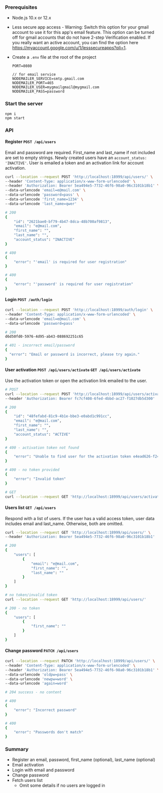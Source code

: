 ### Prerequisites

* Node.js 10.x or 12.x
* Less secure app access - Warning: Switch this option for your gmail account to use it for this app's email feature. This option can be turned off for gmail accounts that do not have 2-step Verification enabled. If you really want an active account, you can find the option here https://myaccount.google.com/u/1/lesssecureapps?pli=1.

* Create a `.env` file at the root of the project
    ```
    PORT=8080

    // for email service
    NODEMAILER_SERVICE=smtp.gmail.com
    NODEMAILER_PORT=465
    NODEMAILER_USER=mygmailgmail@mygmail.com
    NODEMAILER_PASS=password
    ```

### Start the server

```
npm i
npm start
```

### API

#### Register `POST /api/users`

Email and password are required. First_name and last_name if not included are set to empty strings. Newly created users have an `account_status: 'INACTIVE'`. User is emailed a token and an activation link for account activation.

```bash
curl --location --request POST 'http://localhost:18999/api/users/' \
--header 'Content-Type: application/x-www-form-urlencoded' \
--header 'Authorization: Bearer 5ea494e5-7732-46f6-98a0-96c3101b18b1' \
--data-urlencode 'email=e@mail.com' \
--data-urlencode 'password=pass' \
--data-urlencode 'first_name=1234' \
--data-urlencode 'last_name=qwer'

# 200
{
    "id": "2621bae0-bf79-4b47-8dca-48b700af9813",
    "email": "e@mail.com",
    "first_name": "",
    "last_name": "",
    "account_status": "INACTIVE"
}

# 400
{
    "error": "'email' is required for user registration"
}

# 400
{
    "error": "'password' is required for user registration"
}
```

#### Login `POST /auth/login`

```bash
curl --location --request POST 'http://localhost:18999/auth/login' \
--header 'Content-Type: application/x-www-form-urlencoded' \
--data-urlencode 'email=e@mail.com' \
--data-urlencode 'password=pass'

# 200
d6d50fd0-5976-4d95-ab43-088692251c65

# 401 - incorrect email/password
{
  "error": "Email or password is incorrect, please try again."
}
```

#### User activation `POST /api/users/activate` `GET /api/users/activate`

Use the activation token or open the activation link emailed to the user.

```bash
# POST
curl --location --request POST 'http://localhost:18999/api/users/activate/' \
--header 'Authorization: Bearer fc7cf408-6fed-4bbd-ac27-f1027db5d300'

# 200
{
    "id": "48fefabd-81c9-4b1e-bbe3-e0abd1c991cc",
    "email": "e@mail.com",
    "first_name": "",
    "last_name": "",
    "account_status": "ACTIVE"
}

# 400 - activation token not found
{
    "error": "Unable to find user for the activation token e4ead626-f247-4398-92a9-48c65f78043"
}

# 400 - no token provided
{
    "error": "Invalid token"
}

# GET
curl --location --request GET 'http://localhost:18999/api/users/activate/?accountActivationToken=fc7cf408-6fed-4bbd-ac27-f1027db5d300'
```

#### Users list `GET /api/users`

Respond with a list of users. If the user has a valid access token, user data includes email and last_name. Otherwise, both are omitted.

```bash
curl --location --request GET 'http://localhost:18999/api/users/' \
--header 'Authorization: Bearer 5ea494e5-7732-46f6-98a0-96c3101b18b1'

# 200
{
    "users": [
        {
            "email": "e@mail.com",
            "first_name": "",
            "last_name": ""
        }
    ]
}

# no token/invalid token
curl --location --request GET 'http://localhost:18999/api/users/'

# 200 - no token
{
    "users": [
        {
            "first_name": ""
        }
    ]
}
```

#### Change password `PATCH /api/users`

```bash
curl --location --request PATCH 'http://localhost:18999/api/users/' \
--header 'Content-Type: application/x-www-form-urlencoded' \
--header 'Authorization: Bearer 5ea494e5-7732-46f6-98a0-96c3101b18b1' \
--data-urlencode 'oldpw=pass' \
--data-urlencode 'newpw=word' \
--data-urlencode 'again=word'

# 204 success - no content

# 400
{
    "error": "Incorrect password"
}

# 400
{
    "error": "Passwords don't match"
}
```

### Summary

* Register an email, password, first_name (optional), last_name (optional)
* Email activation
* Login with email and password
* Change password
* Fetch users list
  * Omit some details if no users are logged in
